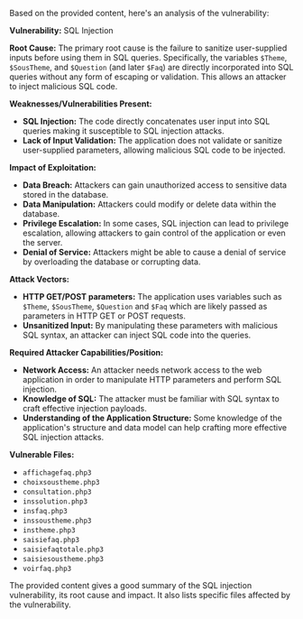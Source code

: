 Based on the provided content, here's an analysis of the vulnerability:

**Vulnerability:** SQL Injection

**Root Cause:** The primary root cause is the failure to sanitize user-supplied inputs before using them in SQL queries. Specifically, the variables `$Theme`, `$SousTheme`, and `$Question` (and later `$Faq`) are directly incorporated into SQL queries without any form of escaping or validation. This allows an attacker to inject malicious SQL code.

**Weaknesses/Vulnerabilities Present:**
*   **SQL Injection:** The code directly concatenates user input into SQL queries making it susceptible to SQL injection attacks.
*   **Lack of Input Validation:** The application does not validate or sanitize user-supplied parameters, allowing malicious SQL code to be injected.

**Impact of Exploitation:**
*   **Data Breach:** Attackers can gain unauthorized access to sensitive data stored in the database.
*   **Data Manipulation:** Attackers could modify or delete data within the database.
*   **Privilege Escalation:** In some cases, SQL injection can lead to privilege escalation, allowing attackers to gain control of the application or even the server.
*   **Denial of Service:** Attackers might be able to cause a denial of service by overloading the database or corrupting data.

**Attack Vectors:**
*   **HTTP GET/POST parameters:** The application uses variables such as `$Theme`, `$SousTheme`, `$Question` and `$Faq` which are likely passed as parameters in HTTP GET or POST requests.
*   **Unsanitized Input:** By manipulating these parameters with malicious SQL syntax, an attacker can inject SQL code into the queries.

**Required Attacker Capabilities/Position:**
*   **Network Access:** An attacker needs network access to the web application in order to manipulate HTTP parameters and perform SQL injection.
*   **Knowledge of SQL:** The attacker must be familiar with SQL syntax to craft effective injection payloads.
*   **Understanding of the Application Structure:** Some knowledge of the application's structure and data model can help crafting more effective SQL injection attacks.

**Vulnerable Files:**
*   `affichagefaq.php3`
*    `choixsoustheme.php3`
*   `consultation.php3`
*   `inssolution.php3`
*   `insfaq.php3`
*    `inssoustheme.php3`
*   `instheme.php3`
*   `saisiefaq.php3`
*   `saisiefaqtotale.php3`
*   `saisiesoustheme.php3`
*   `voirfaq.php3`

The provided content gives a good summary of the SQL injection vulnerability, its root cause and impact. It also lists specific files affected by the vulnerability.